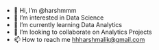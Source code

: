 - 👋 Hi, I’m @harshmmm
- 👀 I’m interested in Data Science
- 🌱 I’m currently learning Data Analytics
- 💞️ I’m looking to collaborate on Analytics Projects
- 📫 How to reach me hhharshmalik@gmail.com

<!---
harshmmm/harshmmm is a ✨ special ✨ repository because its `README.md` (this file) appears on your GitHub profile.
You can click the Preview link to take a look at your changes.
--->
